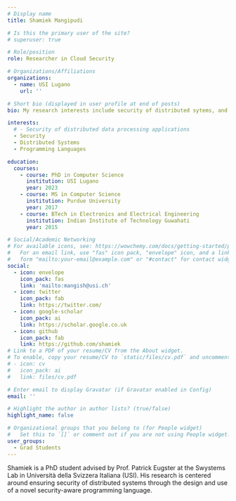 ```yaml
---
# Display name
title: Shamiek Mangipudi

# Is this the primary user of the site?
# superuser: true

# Role/position
role: Researcher in Cloud Security

# Organizations/Affiliations
organizations:
  - name: USI Lugano
    url: ''

# Short bio (displayed in user profile at end of posts)
bio: My research interests include security of distributed sytems, and design of programming languages which support privacy-preserving computation.

interests:
  # - Security of distributed data processing applications
  - Security
  - Distributed Systems
  - Programming Languages

education:
  courses:
    - course: PhD in Computer Science
      institution: USI Lugano
      year: 2023
    - course: MS in Computer Science
      institution: Purdue University
      year: 2017
    - course: BTech in Electronics and Electrical Engineering
      institution: Indian Institute of Technology Guwahati
      year: 2015

# Social/Academic Networking
# For available icons, see: https://wowchemy.com/docs/getting-started/page-builder/#icons
#   For an email link, use "fas" icon pack, "envelope" icon, and a link in the
#   form "mailto:your-email@example.com" or "#contact" for contact widget.
social:
  - icon: envelope
    icon_pack: fas
    link: 'mailto:mangish@usi.ch'
  - icon: twitter
    icon_pack: fab
    link: https://twitter.com/
  - icon: google-scholar
    icon_pack: ai
    link: https://scholar.google.co.uk
  - icon: github
    icon_pack: fab
    link: https://github.com/shamiek
# Link to a PDF of your resume/CV from the About widget.
# To enable, copy your resume/CV to `static/files/cv.pdf` and uncomment the lines below.
# - icon: cv
#   icon_pack: ai
#   link: files/cv.pdf

# Enter email to display Gravatar (if Gravatar enabled in Config)
email: ''

# Highlight the author in author lists? (true/false)
highlight_name: false

# Organizational groups that you belong to (for People widget)
#   Set this to `[]` or comment out if you are not using People widget.
user_groups:
  - Grad Students
---
```


Shamiek is a PhD student advised by Prof. Patrick Eugster at the Swystems Lab in Università della Svizzera Italiana (USI). His research is centered around ensuring security of distributed systems through the design and use of a novel security-aware programming language.